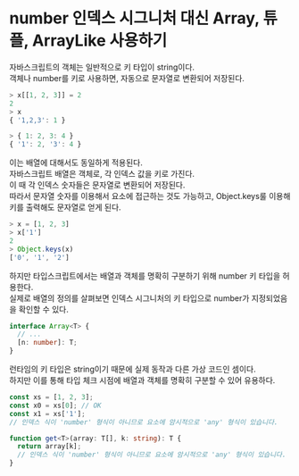 # number 인덱스 시그니처 대신 Array, 튜플, ArrayLike 사용하기

자바스크립트의 객체는 일반적으로 키 타입이 string이다.  
객체나 number를 키로 사용하면, 자동으로 문자열로 변환되어 저장된다.

```ts
> x[[1, 2, 3]] = 2
2
> x
{ '1,2,3': 1 }

> { 1: 2, 3: 4 }
{ '1': 2, '3': 4 }
```

이는 배열에 대해서도 동일하게 적용된다.  
자바스크립트 배열은 객체로, 각 인덱스 값을 키로 가진다.  
이 때 각 인덱스 숫자들은 문자열로 변환되어 저장된다.  
따라서 문자열 숫자를 이용해서 요소에 접근하는 것도 가능하고, Object.keys룰 이용해 키를 출력해도 문자열로 얻게 된다.

```ts
> x = [1, 2, 3]
> x['1']
2
> Object.keys(x)
['0', '1', '2']
```

하지만 타입스크립트에서는 배열과 객체를 명확히 구분하기 위해 number 키 타입을 허용한다.  
실제로 배열의 정의를 살펴보면 인덱스 시그니처의 키 타입으로 number가 지정되었음을 확인할 수 있다.

```ts
interface Array<T> {
  // ...
  [n: number]: T;
}
```

런타임의 키 타입은 string이기 때문에 실제 동작과 다른 가상 코드인 셈이다.  
하지만 이를 통해 타입 체크 시점에 배열과 객체를 명확히 구분할 수 있어 유용하다.

```ts
const xs = [1, 2, 3];
const x0 = xs[0]; // OK
const x1 = xs['1']; 
// 인덱스 식이 'number' 형식이 아니므로 요소에 암시적으로 'any' 형식이 있습니다.

function get<T>(array: T[], k: string): T {
  return array[k];
  // 인덱스 식이 'number' 형식이 아니므로 요소에 암시적으로 'any' 형식이 있습니다.
}
```







